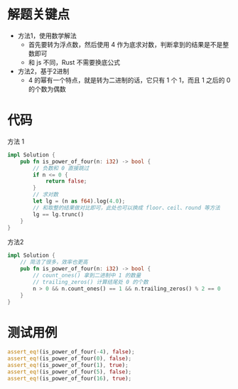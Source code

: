 # 解题关键点

- 方法1，使用数学解法
    - 首先要转为浮点数，然后使用 4 作为底求对数，判断拿到的结果是不是整数即可
    - 和 js 不同，Rust 不需要换底公式
- 方法2，基于2进制
    - 4 的幂有一个特点，就是转为二进制的话，它只有 1 个 1，而且 1 之后的 0 的个数为偶数

# 代码

方法 1

```rust
impl Solution {
    pub fn is_power_of_four(n: i32) -> bool {
        // 负数和 0 直接跳过
        if n <= 0 {
            return false;
        }
        // 求对数
        let lg = (n as f64).log(4.0);
        // 和取整的结果做对比即可，此处也可以换成 floor、ceil、round 等方法
        lg == lg.trunc()
    }
}
```

方法2

```rust
impl Solution {
    // 简洁了很多，效率也更高
    pub fn is_power_of_four(n: i32) -> bool {
        // count_ones() 拿到二进制中 1 的数量
        // trailing_zeros() 计算结尾处 0 的个数
        n > 0 && n.count_ones() == 1 && n.trailing_zeros() % 2 == 0
    }
}
```

# 测试用例

```rust
assert_eq!(is_power_of_four(-4), false);
assert_eq!(is_power_of_four(0), false);
assert_eq!(is_power_of_four(1), true);
assert_eq!(is_power_of_four(5), false);
assert_eq!(is_power_of_four(16), true);
```

